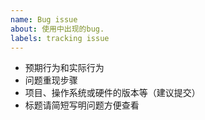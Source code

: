 ```yaml
---
name: Bug issue
about: 使用中出现的bug.
labels: tracking issue
---
```

- 预期行为和实际行为
- 问题重现步骤
- 项目、操作系统或硬件的版本等（建议提交）
- 标题请简短写明问题方便查看
